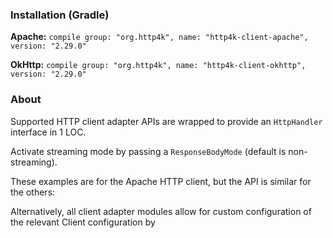 ### Installation (Gradle)
**Apache:** ```compile group: "org.http4k", name: "http4k-client-apache", version: "2.29.0"```

**OkHttp:** ```compile group: "org.http4k", name: "http4k-client-okhttp", version: "2.29.0"```

### About
Supported HTTP client adapter APIs are wrapped to provide an `HttpHandler` interface in 1 LOC.

Activate streaming mode by passing a `ResponseBodyMode` (default is non-streaming).

These examples are for the Apache HTTP client, but the API is similar for the others:

<script src="https://gist-it.appspot.com/https://github.com/http4k/http4k/blob/master/src/docs/guide/modules/clients/example.kt"></script>

Alternatively, all client adapter modules allow for custom configuration of the relevant Client configuration by
